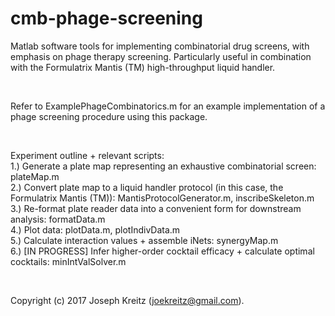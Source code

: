 # cmb-phage-screening
Matlab software tools for implementing combinatorial drug screens, with emphasis on phage therapy screening. Particularly useful in combination with the Formulatrix Mantis (TM) high-throughput liquid handler.<br />

<br />

Refer to ExamplePhageCombinatorics.m for an example implementation of a phage screening procedure using this package. 

<br />

Experiment outline + relevant scripts:<br />
   1.) Generate a plate map representing an exhaustive combinatorial screen: plateMap.m<br />
   2.) Convert plate map to a liquid handler protocol (in this case, the
       Formulatrix Mantis (TM)): MantisProtocolGenerator.m, inscribeSkeleton.m<br />
   3.) Re-format plate reader data into a convenient form for downstream
       analysis: formatData.m<br />
   4.) Plot data: plotData.m, plotIndivData.m<br />
   5.) Calculate interaction values + assemble iNets: synergyMap.m<br />
   6.) [IN PROGRESS] Infer higher-order cocktail efficacy + calculate 
       optimal cocktails: minIntValSolver.m<br />
       
 <br />

 Copyright (c) 2017 Joseph Kreitz (joekreitz@gmail.com).
